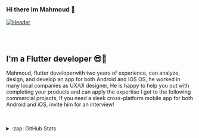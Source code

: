 ### Hi there Im Mahmoud 👋

<p><a target="_blank" rel="noopener noreferrer" href="https://user-images.githubusercontent.com/41232970/116540063-56fe7200-a8f2-11eb-83cb-a7537363da94.gif"><img src="https://cdn.dribbble.com/users/962321/screenshots/2788167/gif_13.gif" alt="Header" title="Header" style="max-width:100%;"></a></p>

<br/><br/>


## I'm a Flutter developer 😎🖤
<p>
Mahmoud, flutter developerwith two years of experience, can analyze, design, and develop an app for both Android and IOS OS, he worked in many local companies as UX/UI designer,
He is happy to help you out with completing your products and can apply the expertise I got to the following commercial projects, If you need a sleek cross-platform mobile app for both Android and iOS, invite him for an interview!
</p>
<br/><br/>
<details>
  <summary>:zap: GitHub Stats</summary>

  <img align="left" alt="codeSTACKr's GitHub Stats" src="https://github-readme-stats.codestackr.vercel.app/api?username=codeSTACKr&show_icons=true&hide_border=true" />

</details>

<!--
**ma7moudk3/ma7moudk3** is a ✨ _special_ ✨ repository because its `README.md` (this file) appears on your GitHub profile.

Here are some ideas to get you started:

- 🔭 I’m currently working on ...
- 🌱 I’m currently learning ...
- 👯 I’m looking to collaborate on ...
- 🤔 I’m looking for help with ...
- 💬 Ask me about ...
- 📫 How to reach me: ...
- 😄 Pronouns: ...
- ⚡ Fun fact: ...
-->
